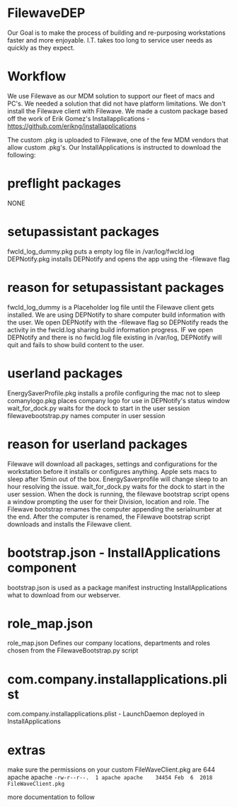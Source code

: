 # FilewaveDEP

Our Goal is to make the process of building and re-purposing workstations faster and more enjoyable. I.T. takes too long to service user needs as quickly as they expect.

# Workflow

We use Filewave as our MDM solution to support our fleet of macs and PC's. We needed a solution that did not have platform limitations.  We don't install the Filewave client with Filewave.  We made a custom package based off the work of Erik Gomez's Installapplications - https://github.com/erikng/installapplications

The custom .pkg is uploaded to Filewave, one of the few MDM vendors that allow custom .pkg's.  Our InstallApplications is instructed to download the following:

# preflight packages

NONE

# setupassistant packages

fwcld_log_dummy.pkg puts a empty log file in /var/log/fwcld.log 
DEPNotify.pkg installs DEPNotify and opens the app using the -filewave flag

# reason for setupassistant packages

fwcld_log_dummy is a Placeholder log file until the Filewave client gets installed.  We are using DEPNotify to share computer build information with the user.  We open DEPNotify with the -filewave flag so DEPNotify reads the activity in the fwcld.log sharing build information progress.  IF we open DEPNotify and there is no fwcld.log file existing in /var/log, DEPNotify will quit and fails to show build content to the user.

# userland packages

EnergySaverProfile.pkg installs a profile configuring the mac not to sleep
comanylogo.pkg places company logo for use in DEPNotify's status window
wait_for_dock.py waits for the dock to start in the user session
filewavebootstrap.py names computer in user session

# reason for userland packages

Filewave will download all packages, settings and configurations for the workstation before it installs or configures anything.  Apple sets macs to sleep after 15min out of the box.  EnergySaverprofile will change sleep to an hour resolving the issue.  wait_for_dock.py waits for the dock to start in the user session.  When the dock is running, the filewave bootstrap script opens a window prompting the user for their Division, location and role.  The Filewave bootstrap renames the computer appending the serialnumber at the end.  After the computer is renamed, the Filewave bootstrap script downloads and installs the Filewave client.

# bootstrap.json - InstallApplications component 

bootstrap.json is used as a package manifest instructing InstallApplications what to download from our webserver.

# role_map.json

role_map.json Defines our company locations, departments and roles chosen from the FilewaveBootstrap.py script

# com.company.installapplications.plist

com.company.installapplications.plist - LaunchDaemon deployed in InstallApplications

# extras

make sure the permissions on your custom FileWaveClient.pkg are 644 apache apache
`-rw-r--r--.  1 apache apache    34454 Feb  6  2018 FileWaveClient.pkg`


more documentation to follow 

